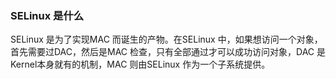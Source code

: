 ### SELinux 是什么

SELinux 是为了实现MAC 而诞生的产物。在SELinux 中，如果想访问一个对象，首先需要过DAC，然后是MAC 检查，只有全部通过才可以成功访问对象，DAC 是Kernel本身就有的机制，MAC 则由SELinux 作为一个子系统提供。

